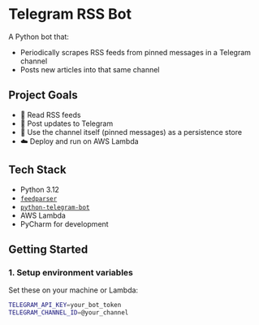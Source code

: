 # Telegram RSS Bot

A Python bot that:
- Periodically scrapes RSS feeds from pinned messages in a Telegram channel
- Posts new articles into that same channel

## Project Goals

- 📰 Read RSS feeds
- 📣 Post updates to Telegram
- 🧠 Use the channel itself (pinned messages) as a persistence store
- ☁️ Deploy and run on AWS Lambda

## Tech Stack

- Python 3.12
- [`feedparser`](https://pypi.org/project/feedparser/)
- [`python-telegram-bot`](https://github.com/python-telegram-bot/python-telegram-bot)
- AWS Lambda
- PyCharm for development

## Getting Started

### 1. Setup environment variables

Set these on your machine or Lambda:
```bash
TELEGRAM_API_KEY=your_bot_token
TELEGRAM_CHANNEL_ID=@your_channel
